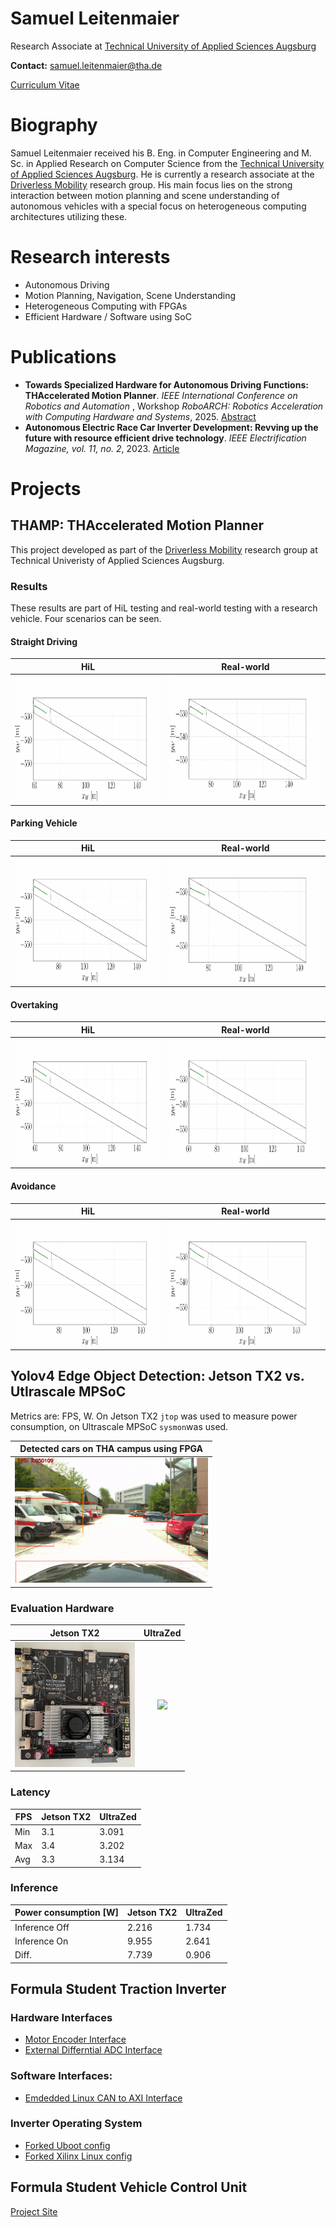 # Samuel Leitenmaier
Research Associate at [Technical University of Applied Sciences Augsburg](https://www.tha.de/)

**Contact:** samuel.leitenmaier@tha.de

[Curriculum Vitae](subpages/cv.md)

# Biography

Samuel Leitenmaier received his B. Eng. in Computer Engineering and M. Sc. in Applied Research on Computer Science from the  [Technical University of Applied Sciences Augsburg](https://www.tha.de/).
He is currently a research associate at the [Driverless Mobility](https://github.com/DriverlessMobility) research group. His main focus lies on the strong interaction between motion planning and
scene understanding of autonomous vehicles with a special focus on heterogeneous computing architectures utilizing these.

# Research interests
- Autonomous Driving
- Motion Planning, Navigation, Scene Understanding
- Heterogeneous Computing with FPGAs
- Efficient Hardware / Software using SoC

# Publications

- **Towards Specialized Hardware for Autonomous Driving Functions: THAccelerated Motion Planner**. *IEEE International Conference on Robotics and Automation* , Workshop *RoboARCH: Robotics Acceleration with Computing Hardware and Systems*, 2025. [Abstract](https://drive.google.com/file/d/1I2Ff6ddKC1gLyRi1xga5TXx0z62XjFFI/view)
- **Autonomous Electric Race Car Inverter Development: Revving up the future with resource efficient drive technology**. *IEEE Electrification Magazine, vol. 11, no. 2*, 2023. [Article](https://ieeexplore.ieee.org/abstract/document/10143767)

# Projects
## THAMP: THAccelerated Motion Planner

This project developed as part of the [Driverless Mobility](https://github.com/DriverlessMobility) research group at Technical Univeristy of Applied Sciences Augsburg.

### Results

These results are part of HiL testing and real-world testing with a research vehicle. Four scenarios can be seen.

#### Straight Driving

| HiL | Real-world |
|:-----------------------------------------:|:-----------------------------------------:|
| <img src="imgs/thamp/animation_sim_straight.gif" height="200"/> | <img src="imgs/thamp/animation_real_straight.gif" height="200"/> |

#### Parking Vehicle

| HiL | Real-world |
|:-----------------------------------------:|:-----------------------------------------:|
| <img src="imgs/thamp/animation_sim_park.gif" height="200"/> | <img src="imgs/thamp/animation_real_park.gif" height="200"/> |

#### Overtaking

| HiL | Real-world |
|:-----------------------------------------:|:-----------------------------------------:|
| <img src="imgs/thamp/animation_sim_overtake.gif" height="200"/> | <img src="imgs/thamp/animation_real_overtake.gif" height="200"/> |

#### Avoidance

| HiL | Real-world |
|:-----------------------------------------:|:-----------------------------------------:|
| <img src="imgs/thamp/animation_sim_avoid.gif" height="200"/> | <img src="imgs/thamp/animation_real_avoid.gif" height="200"/> |

## Yolov4 Edge Object Detection: Jetson TX2 vs. Utlrascale MPSoC

Metrics are: FPS, W. On Jetson TX2 `jtop` was used to measure power consumption, on Ultrascale MPSoC `sysmon`was used.

| Detected cars on THA campus using FPGA|
|:-----------------------------------------:|
| <img src="imgs/yoloresult.png" height="200"/> |

### Evaluation Hardware

| Jetson TX2 | UltraZed |
|:-----------------------------------------:|:-----------------------------------------:|
| <img src="imgs/jetsontx.jpg" height="200"/> | <img src="imgs/ultrazed.jpg" height="200"/> |


### Latency

| FPS    | Jetson TX2 | UltraZed
| -------- | ------- | -------
| Min  | 3.1 | 3.091
| Max | 3.4 | 3.202
| Avg    | 3.3 | 3.134

### Inference

| Power consumption [W]    | Jetson TX2 | UltraZed
| -------- | ------- | -------
| Inference Off  | 2.216 | 1.734
| Inference On | 9.955 | 2.641 
| Diff.    | 7.739 | 0.906 


## Formula Student Traction Inverter

### Hardware Interfaces
- [Motor Encoder Interface](https://github.com/samlei-research/endat_interface)
- [External Differntial ADC Interface](https://github.com/samlei-research/inverter_adc_interface)

### Software Interfaces:
- [Emdedded Linux CAN to AXI Interface](https://github.com/samlei-research/automatic_can_axi_mapper)

### Inverter Operating System 
- [Forked Uboot config](https://github.com/samlei-research/xlnx_uboot_custom)
- [Forked Xilinx Linux config](https://github.com/samlei-research/xilinx-linux_custom)

<!---
samlei-research/samlei-research is a ✨ special ✨ repository because its `README.md` (this file) appears on your GitHub profile.
You can click the Preview link to take a look at your changes.
--->

## Formula Student Vehicle Control Unit

[Project Site](https://showcase.informatik.tha.de/wise-2020-21/vehicle-control-unit-formula-student)
